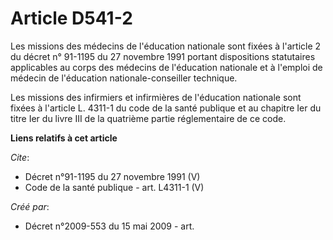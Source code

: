 # Article D541-2

Les missions des médecins de l'éducation nationale sont fixées à l'article 2 du décret n° 91-1195 du 27 novembre 1991 portant
dispositions statutaires applicables au corps des médecins de l'éducation nationale et à l'emploi de médecin de l'éducation
nationale-conseiller technique. 

Les missions des infirmiers et infirmières de l'éducation nationale sont fixées à l'article L. 4311-1 du code de la santé
publique et au chapitre Ier du titre Ier du livre III de la quatrième partie réglementaire de ce code.

**Liens relatifs à cet article**

_Cite_:

  - Décret n°91-1195 du 27 novembre 1991 (V)
  - Code de la santé publique - art. L4311-1 (V)

_Créé par_:

  - Décret n°2009-553 du 15 mai 2009 - art.
